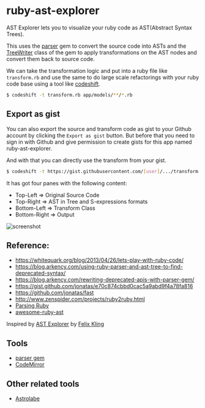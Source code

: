 # ruby-ast-explorer

AST Explorer lets you to visualize your ruby code as AST(Abstract Syntax Trees). 

This uses the [parser](https://github.com/whitequark/parser) gem to convert the source code into ASTs 
and the [TreeWriter](https://www.rubydoc.info/github/whitequark/parser/Parser/TreeRewriter) class
of the gem to apply transformations on the AST nodes and convert them back to source code.

We can take the transformation logic and put into a ruby file like `transform.rb` and use 
the same to do large scale refactorings with your ruby code base using a tool like [codeshift](https://github.com/rajasegar/codeshift).

```sh
$ codeshift -t transform.rb app/models/**/*.rb
```

## Export as gist
You can also export the source and transform code as gist to your Github account by clicking
the `Export as gist` button. But before that you need to sign in with Github and give permission to create gists for this app named ruby-ast-explorer.


And with that you can directly use the transform from your gist.
```sh
$ codeshift -t https://gist.githubusercontent.com/[user]/.../transform.rb  app/models/**/*.rb
```

It has got four panes with the following content:

* Top-Left => Original Source Code
* Top-Right => AST in Tree and S-expressions formats
* Bottom-Left => Transform Class
* Bottom-Right => Output

![screenshot](https://github.com/rajasegar/ruby-ast-explorer/blob/master/public/screenshot.png)


## Reference:
* https://whitequark.org/blog/2013/04/26/lets-play-with-ruby-code/
* https://blog.arkency.com/using-ruby-parser-and-ast-tree-to-find-deprecated-syntax/
* https://blog.arkency.com/rewriting-deprecated-apis-with-parser-gem/
* https://gist.github.com/jonatas/e70c874cbbd0cac5a9abd9f4a78fa816
* https://github.com/jonatas/fast
* http://www.zenspider.com/projects/ruby2ruby.html
* [Parsing Ruby](https://whitequark.org/blog/2012/10/02/parsing-ruby/)
* [awesome-ruby-ast](https://github.com/rajasegar/awesome-ruby-ast)

Inspired by [AST Explorer](https://astexplorer.net) by [Felix Kling](https://github.com/fkling)

## Tools
* [parser gem](https://github.com/whitequark/parser)
* [CodeMirror](https://codemirror.net/)

## Other related tools
* [Astrolabe](https://github.com/yujinakayama/astrolabe)
